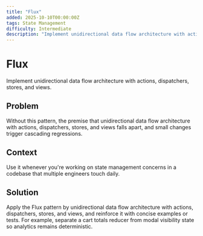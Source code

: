 ```yaml
---
title: "Flux"
added: 2025-10-10T00:00:00Z
tags: State Management
difficulty: Intermediate
description: "Implement unidirectional data flow architecture with actions, dispatchers, stores, and views."
---
```

# Flux

Implement unidirectional data flow architecture with actions, dispatchers, stores, and views.

## Problem

Without this pattern, the premise that unidirectional data flow architecture with actions, dispatchers, stores, and views falls apart, and small changes trigger cascading regressions.

## Context

Use it whenever you're working on state management concerns in a codebase that multiple engineers touch daily.

## Solution

Apply the Flux pattern by unidirectional data flow architecture with actions, dispatchers, stores, and views, and reinforce it with concise examples or tests. For example, separate a cart totals reducer from modal visibility state so analytics remains deterministic.
